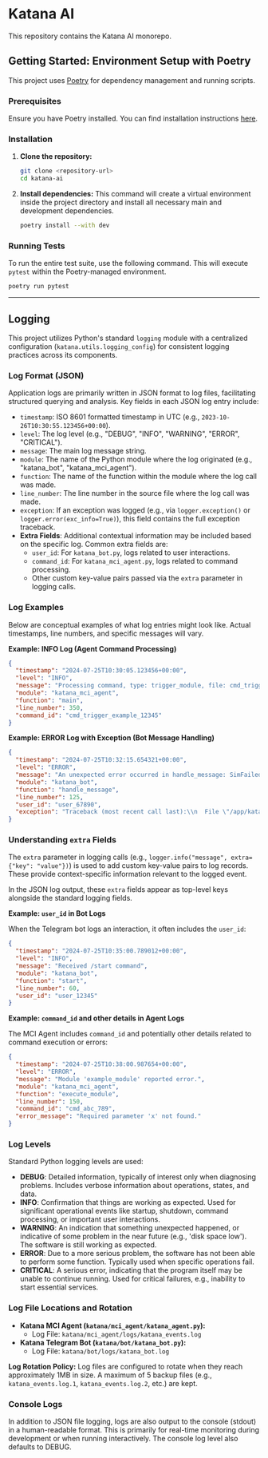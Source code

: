 # Katana AI

This repository contains the Katana AI monorepo.

## Getting Started: Environment Setup with Poetry

This project uses [Poetry](https://python-poetry.org/) for dependency management and running scripts.

### Prerequisites

Ensure you have Poetry installed. You can find installation instructions [here](https://python-poetry.org/docs/#installation).

### Installation

1.  **Clone the repository:**
    ```bash
    git clone <repository-url>
    cd katana-ai
    ```

2.  **Install dependencies:**
    This command will create a virtual environment inside the project directory and install all necessary main and development dependencies.
    ```bash
    poetry install --with dev
    ```

### Running Tests

To run the entire test suite, use the following command. This will execute `pytest` within the Poetry-managed environment.
```bash
poetry run pytest
```

---

## Logging

This project utilizes Python's standard `logging` module with a centralized configuration (`katana.utils.logging_config`) for consistent logging practices across its components.

### Log Format (JSON)

Application logs are primarily written in JSON format to log files, facilitating structured querying and analysis. Key fields in each JSON log entry include:

*   `timestamp`: ISO 8601 formatted timestamp in UTC (e.g., `2023-10-26T10:30:55.123456+00:00`).
*   `level`: The log level (e.g., "DEBUG", "INFO", "WARNING", "ERROR", "CRITICAL").
*   `message`: The main log message string.
*   `module`: The name of the Python module where the log originated (e.g., "katana_bot", "katana_mci_agent").
*   `function`: The name of the function within the module where the log call was made.
*   `line_number`: The line number in the source file where the log call was made.
*   `exception`: If an exception was logged (e.g., via `logger.exception()` or `logger.error(exc_info=True)`), this field contains the full exception traceback.
*   **Extra Fields**: Additional contextual information may be included based on the specific log. Common extra fields are:
    *   `user_id`: For `katana_bot.py`, logs related to user interactions.
    *   `command_id`: For `katana_mci_agent.py`, logs related to command processing.
    *   Other custom key-value pairs passed via the `extra` parameter in logging calls.

### Log Examples

Below are conceptual examples of what log entries might look like. Actual timestamps, line numbers, and specific messages will vary.

**Example: INFO Log (Agent Command Processing)**

```json
{
  "timestamp": "2024-07-25T10:30:05.123456+00:00",
  "level": "INFO",
  "message": "Processing command, type: trigger_module, file: cmd_trigger_example_20240725103000123456.json",
  "module": "katana_mci_agent",
  "function": "main",
  "line_number": 350,
  "command_id": "cmd_trigger_example_12345"
}
```

**Example: ERROR Log with Exception (Bot Message Handling)**

```json
{
  "timestamp": "2024-07-25T10:32:15.654321+00:00",
  "level": "ERROR",
  "message": "An unexpected error occurred in handle_message: SimFailedError",
  "module": "katana_bot",
  "function": "handle_message",
  "line_number": 125,
  "user_id": "user_67890",
  "exception": "Traceback (most recent call last):\\n  File \"/app/katana/bot/katana_bot.py\", line 120, in handle_message\\n    result = external_service.call(user_text)\\n             ^^^^^^^^^^^^^^^^^^^^^^^^^^^^^^^\\n  File \"/app/some_service.py\", line 42, in call\\n    raise SimFailedError(\"Service communication failed\")\\nSimFailedError: Service communication failed"
}
```

### Understanding `extra` Fields

The `extra` parameter in logging calls (e.g., `logger.info("message", extra={"key": "value"})`) is used to add custom key-value pairs to log records. These provide context-specific information relevant to the logged event.

In the JSON log output, these `extra` fields appear as top-level keys alongside the standard logging fields.

**Example: `user_id` in Bot Logs**

When the Telegram bot logs an interaction, it often includes the `user_id`:

```json
{
  "timestamp": "2024-07-25T10:35:00.789012+00:00",
  "level": "INFO",
  "message": "Received /start command",
  "module": "katana_bot",
  "function": "start",
  "line_number": 60,
  "user_id": "user_12345"
}
```

**Example: `command_id` and other details in Agent Logs**

The MCI Agent includes `command_id` and potentially other details related to command execution or errors:

```json
{
  "timestamp": "2024-07-25T10:38:00.987654+00:00",
  "level": "ERROR",
  "message": "Module 'example_module' reported error.",
  "module": "katana_mci_agent",
  "function": "execute_module",
  "line_number": 150,
  "command_id": "cmd_abc_789",
  "error_message": "Required parameter 'x' not found."
}
```

### Log Levels

Standard Python logging levels are used:

*   **DEBUG**: Detailed information, typically of interest only when diagnosing problems. Includes verbose information about operations, states, and data.
*   **INFO**: Confirmation that things are working as expected. Used for significant operational events like startup, shutdown, command processing, or important user interactions.
*   **WARNING**: An indication that something unexpected happened, or indicative of some problem in the near future (e.g., 'disk space low'). The software is still working as expected.
*   **ERROR**: Due to a more serious problem, the software has not been able to perform some function. Typically used when specific operations fail.
*   **CRITICAL**: A serious error, indicating that the program itself may be unable to continue running. Used for critical failures, e.g., inability to start essential services.

### Log File Locations and Rotation

*   **Katana MCI Agent (`katana/mci_agent/katana_agent.py`):**
    *   Log File: `katana/mci_agent/logs/katana_events.log`
*   **Katana Telegram Bot (`katana/bot/katana_bot.py`):**
    *   Log File: `katana/bot/logs/katana_bot.log`

**Log Rotation Policy:**
Log files are configured to rotate when they reach approximately 1MB in size. A maximum of 5 backup files (e.g., `katana_events.log.1`, `katana_events.log.2`, etc.) are kept.

### Console Logs

In addition to JSON file logging, logs are also output to the console (stdout) in a human-readable format. This is primarily for real-time monitoring during development or when running interactively. The console log level also defaults to DEBUG.